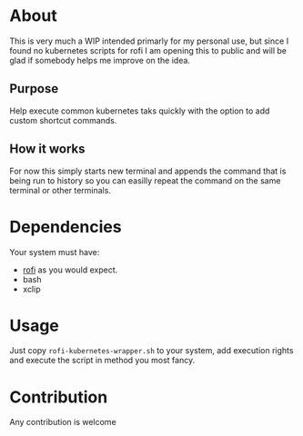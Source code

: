 # About

This is very much a WIP intended primarly for my personal use, but since I found no
kubernetes scripts for rofi I am opening this to public and will be glad if somebody helps me improve
on the idea.

## Purpose

Help execute common kubernetes taks quickly with the option to add custom shortcut commands.

## How it works

For now this simply starts new terminal and appends the command that is being run to history so you can easilly repeat the command on the same terminal or other terminals.

# Dependencies

Your system must have:
- [rofi](https://github.com/davatorium/rofi) as you would expect.
- bash
- xclip

# Usage

Just copy `rofi-kubernetes-wrapper.sh` to your system, add execution rights and execute the script in method you most fancy.

# Contribution

Any contribution is welcome